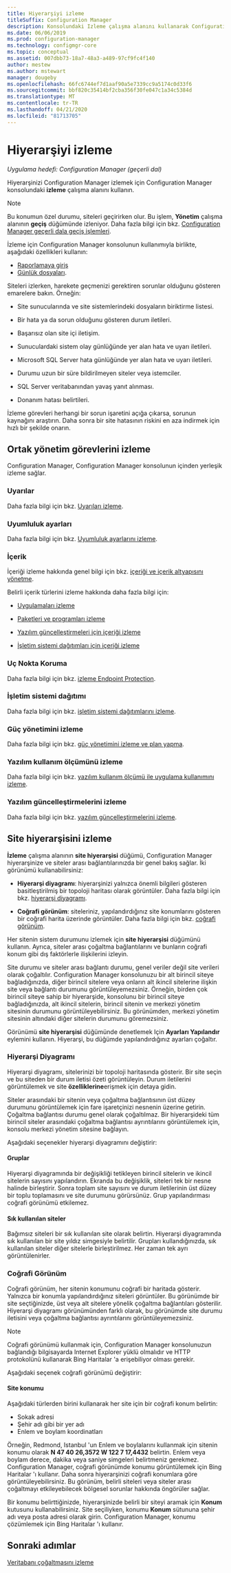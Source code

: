 ```yaml
---
title: Hiyerarşiyi izleme
titleSuffix: Configuration Manager
description: Konsolundaki Izleme çalışma alanını kullanarak Configuration Manager altyapınızı nasıl izleyeceğinizi öğrenin.
ms.date: 06/06/2019
ms.prod: configuration-manager
ms.technology: configmgr-core
ms.topic: conceptual
ms.assetid: 007dbb73-18a7-48a3-a489-97cf9fc4f140
author: mestew
ms.author: mstewart
manager: dougeby
ms.openlocfilehash: 66fc6744ef7d1aaf90a5e7339cc9a5174c0d33f6
ms.sourcegitcommit: bbf820c35414bf2cba356f30fe047c1a34c5384d
ms.translationtype: MT
ms.contentlocale: tr-TR
ms.lasthandoff: 04/21/2020
ms.locfileid: "81713705"
---
```

# <a name="monitor-the-hierarchy"></a>Hiyerarşiyi izleme

*Uygulama hedefi: Configuration Manager (geçerli dal)*

Hiyerarşinizi Configuration Manager izlemek için Configuration Manager konsolundaki **izleme** çalışma alanını kullanın.  

> [!NOTE]  
> Bu konumun özel durumu, siteleri geçirirken olur. Bu işlem, **Yönetim** çalışma alanının **geçiş** düğümünde izleniyor. Daha fazla bilgi için bkz. [Configuration Manager geçerli dala geçiş işlemleri](../../migration/operations-for-migration.md).  

İzleme için Configuration Manager konsolunun kullanımıyla birlikte, aşağıdaki özellikleri kullanın:

- [Raporlamaya giriş](introduction-to-reporting.md)
- [Günlük dosyaları](../../plan-design/hierarchy/log-files.md).  

Siteleri izlerken, harekete geçmenizi gerektiren sorunlar olduğunu gösteren emarelere bakın. Örneğin:  

- Site sunucularında ve site sistemlerindeki dosyaların biriktirme listesi.  

- Bir hata ya da sorun olduğunu gösteren durum iletileri.  

- Başarısız olan site içi iletişim.  

- Sunuculardaki sistem olay günlüğünde yer alan hata ve uyarı iletileri.  

- Microsoft SQL Server hata günlüğünde yer alan hata ve uyarı iletileri.  

- Durumu uzun bir süre bildirilmeyen siteler veya istemciler.  

- SQL Server veritabanından yavaş yanıt alınması.  

- Donanım hatası belirtileri.  

İzleme görevleri herhangi bir sorun işaretini açığa çıkarsa, sorunun kaynağını araştırın. Daha sonra bir site hatasının riskini en aza indirmek için hızlı bir şekilde onarın.  


## <a name="monitor-common-management-tasks"></a><a name="BKMK_MonintorMgmtTasks"></a>Ortak yönetim görevlerini izleme

Configuration Manager, Configuration Manager konsolunun içinden yerleşik izleme sağlar.

### <a name="alerts"></a>Uyarılar

Daha fazla bilgi için bkz. [Uyarıları izleme](use-alerts-and-the-status-system.md#BKMK_MonitorAlerts).  

### <a name="compliance-settings"></a>Uyumluluk ayarları

Daha fazla bilgi için bkz. [Uyumluluk ayarlarını izleme](../../../compliance/deploy-use/monitor-compliance-settings.md).

### <a name="content"></a>İçerik

İçeriği izleme hakkında genel bilgi için bkz. [içeriği ve içerik altyapısını yönetme](../deploy/configure/manage-content-and-content-infrastructure.md).  

Belirli içerik türlerini izleme hakkında daha fazla bilgi için:

- [Uygulamaları izleme](../../../apps/deploy-use/monitor-applications-from-the-console.md)

- [Paketleri ve programları izleme](../../../apps/deploy-use/packages-and-programs.md#monitor-packages-and-programs)  

- [Yazılım güncelleştirmeleri için içeriği izleme](../../../sum/deploy-use/monitor-software-updates.md#BKMK_MonitorContent)

- [İşletim sistemi dağıtımları için içeriği izleme](../../../osd/deploy-use/monitor-operating-system-deployments.md#BKMK_MonitorContent)

### <a name="endpoint-protection"></a>Uç Nokta Koruma

Daha fazla bilgi için bkz. [izleme Endpoint Protection](../../../protect/deploy-use/monitor-endpoint-protection.md).  

### <a name="os-deployment"></a>İşletim sistemi dağıtımı

Daha fazla bilgi için bkz. [işletim sistemi dağıtımlarını izleme](../../../osd/deploy-use/monitor-operating-system-deployments.md).

### <a name="monitor-power-management"></a>Güç yönetimini izleme

Daha fazla bilgi için bkz. [güç yönetimini izleme ve plan yapma](../../clients/manage/power/monitor-and-plan-for-power-management.md).  

### <a name="monitor-software-metering"></a> Yazılım kullanım ölçümünü izleme

Daha fazla bilgi için bkz. [yazılım kullanım ölçümü ile uygulama kullanımını izleme](../../../apps/deploy-use/monitor-app-usage-with-software-metering.md).  

### <a name="monitor-software-updates"></a>Yazılım güncelleştirmelerini izleme

Daha fazla bilgi için bkz. [yazılım güncelleştirmelerini izleme](../../../sum/deploy-use/monitor-software-updates.md).  


## <a name="monitor-the-site-hierarchy"></a><a name="BKMK_SH_Node"></a>Site hiyerarşisini izleme

**İzleme** çalışma alanının **site hiyerarşisi** düğümü, Configuration Manager hiyerarşinize ve siteler arası bağlantılarınızda bir genel bakış sağlar. İki görünümü kullanabilirsiniz:  

- **Hiyerarşi diyagramı**: hiyerarşinizi yalnızca önemli bilgileri gösteren basitleştirilmiş bir topoloji haritası olarak görüntüler. Daha fazla bilgi için bkz. [hiyerarşi diyagramı](#hierarchy-diagram).  

- **Coğrafi görünüm**: siteleriniz, yapılandırdığınız site konumlarını gösteren bir coğrafi harita üzerinde görüntüler. Daha fazla bilgi için bkz. [coğrafi görünüm](#geographical-view).  

Her sitenin sistem durumunu izlemek için **site hiyerarşisi** düğümünü kullanın. Ayrıca, siteler arası çoğaltma bağlantılarını ve bunların coğrafi konum gibi dış faktörlerle ilişkilerini izleyin.  

Site durumu ve siteler arası bağlantı durumu, genel veriler değil site verileri olarak çoğaltılır. Configuration Manager konsolunuzu bir alt birincil siteye bağladığınızda, diğer birincil sitelere veya onların alt ikincil sitelerine ilişkin site veya bağlantı durumunu görüntüleyemezsiniz. Örneğin, birden çok birincil siteye sahip bir hiyerarşide, konsolunu bir birincil siteye bağladığınızda, alt ikincil sitelerin, birincil sitenin ve merkezi yönetim sitesinin durumunu görüntüleyebilirsiniz. Bu görünümden, merkezi yönetim sitesinin altındaki diğer sitelerin durumunu göremezsiniz.  

Görünümü **site hiyerarşisi** düğümünde denetlemek Için **Ayarları Yapılandır** eylemini kullanın. Hiyerarşi, bu düğümde yapılandırdığınız ayarları çoğaltır.  

### <a name="hierarchy-diagram"></a>Hiyerarşi Diyagramı

Hiyerarşi diyagramı, sitelerinizi bir topoloji haritasında gösterir. Bir site seçin ve bu siteden bir durum iletisi özeti görüntüleyin. Durum iletilerini görüntülemek ve site **özelliklerine**erişmek için detaya gidin.  

Siteler arasındaki bir sitenin veya çoğaltma bağlantısının üst düzey durumunu görüntülemek için fare işaretçinizi nesnenin üzerine getirin. Çoğaltma bağlantısı durumu genel olarak çoğaltılmaz. Bir hiyerarşideki tüm birincil siteler arasındaki çoğaltma bağlantısı ayrıntılarını görüntülemek için, konsolu merkezi yönetim sitesine bağlayın.  

Aşağıdaki seçenekler hiyerarşi diyagramını değiştirir:  

#### <a name="groups"></a>Gruplar

Hiyerarşi diyagramında bir değişikliği tetikleyen birincil sitelerin ve ikincil sitelerin sayısını yapılandırın. Ekranda bu değişiklik, siteleri tek bir nesne halinde birleştirir. Sonra toplam site sayısını ve durum iletilerinin üst düzey bir toplu toplamasını ve site durumunu görürsünüz. Grup yapılandırması coğrafi görünümü etkilemez.  

#### <a name="favorite-sites"></a>Sık kullanılan siteler

Bağımsız siteleri bir sık kullanılan site olarak belirtin. Hiyerarşi diyagramında sık kullanılan bir site yıldız simgesiyle belirtilir. Grupları kullandığınızda, sık kullanılan siteler diğer sitelerle birleştirilmez. Her zaman tek ayrı görüntülenirler.  

### <a name="geographical-view"></a>Coğrafi Görünüm

Coğrafi görünüm, her sitenin konumunu coğrafi bir haritada gösterir. Yalnızca bir konumla yapılandırdığınız siteleri görüntüler. Bu görünümde bir site seçtiğinizde, üst veya alt sitelere yönelik çoğaltma bağlantıları gösterilir. Hiyerarşi diyagramı görünümünden farklı olarak, bu görünümde site durumu iletisini veya çoğaltma bağlantısı ayrıntılarını görüntüleyemezsiniz.  

> [!NOTE]  
> Coğrafi görünümü kullanmak için, Configuration Manager konsolunuzun bağlandığı bilgisayarda Internet Explorer yüklü olmalıdır ve HTTP protokolünü kullanarak Bing Haritalar 'a erişebiliyor olması gerekir.  

Aşağıdaki seçenek coğrafi görünümü değiştirir:  

#### <a name="site-location"></a>Site konumu

Aşağıdaki türlerden birini kullanarak her site için bir coğrafi konum belirtin:

- Sokak adresi
- Şehir adı gibi bir yer adı
- Enlem ve boylam koordinatları

Örneğin, Redmond, Istanbul 'un Enlem ve boylalarını kullanmak için sitenin konumu olarak **N 47 40 26,3572 W 122 7 17,4432** belirtin. Enlem veya boylam derece, dakika veya saniye simgeleri belirtmeniz gerekmez. Configuration Manager, coğrafi görünümde konumu görüntülemek için Bing Haritalar 'ı kullanır. Daha sonra hiyerarşinizi coğrafi konumlara göre görüntüleyebilirsiniz. Bu görünüm, belirli siteleri veya siteler arası çoğaltmayı etkileyebilecek bölgesel sorunlar hakkında öngörüler sağlar.  

Bir konumu belirttiğinizde, hiyerarşinizde belirli bir siteyi aramak için **Konum** kutusunu kullanabilirsiniz. Site seçiliyken, konumu **Konum** sütununa şehir adı veya posta adresi olarak girin. Configuration Manager, konumu çözümlemek için Bing Haritalar 'ı kullanır.  

<a name="BKMK_MonitorRepLinksAndStatuss"></a>

## <a name="next-steps"></a>Sonraki adımlar

[Veritabanı çoğaltmasını izleme](monitor-replication.md)
